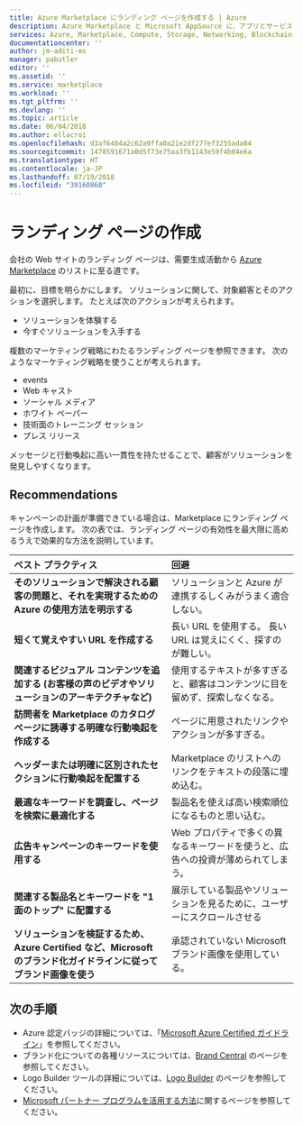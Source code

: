 ```yaml
---
title: Azure Marketplace にランディング ページを作成する | Azure
description: Azure Marketplace と Microsoft AppSource に、アプリとサービスの公開元のランディング ページを作成する方法について説明します。
services: Azure, Marketplace, Compute, Storage, Networking, Blockchain, Security
documentationcenter: ''
author: jm-aditi-ms
manager: pabutler
editor: ''
ms.assetid: ''
ms.service: marketplace
ms.workload: ''
ms.tgt_pltfrm: ''
ms.devlang: ''
ms.topic: article
ms.date: 06/04/2018
ms.author: ellacroi
ms.openlocfilehash: d3af6484a2c62a0ffa0a21e2df277ef3255ada84
ms.sourcegitcommit: 1478591671a0d5f73e75aa3fb1143e59f4b04e6a
ms.translationtype: HT
ms.contentlocale: ja-JP
ms.lasthandoff: 07/19/2018
ms.locfileid: "39160860"
---
```

# <a name="build-your-landing-page"></a>ランディング ページの作成

会社の Web サイトのランディング ページは、需要生成活動から [Azure Marketplace](https://azuremarketplace.microsoft.com) のリストに至る道です。

最初に、目標を明らかにします。 ソリューションに関して、対象顧客とそのアクションを選択します。 たとえば次のアクションが考えられます。
*   ソリューションを体験する
*   今すぐソリューションを入手する

複数のマーケティング戦略にわたるランディング ページを参照できます。 次のようなマーケティング戦略を使うことが考えられます。 
*   events
*   Web キャスト
*   ソーシャル メディア
*   ホワイト ペーパー
*   技術面のトレーニング セッション
*   プレス リリース

メッセージと行動喚起に高い一貫性を持たせることで、顧客がソリューションを発見しやすくなります。

## <a name="recommendations"></a>Recommendations

キャンペーンの計画が準備できている場合は、Marketplace にランディング ページを作成します。 次の表では、ランディング ページの有効性を最大限に高めるうえで効果的な方法を説明しています。 

| ベスト プラクティス | 回避 |
|:--- |:--- |
| **そのソリューションで解決される顧客の問題と、それを実現するための Azure の使用方法を明示する** | ソリューションと Azure が連携するしくみがうまく適合しない。 |
| **短くて覚えやすい URL を作成する** | 長い URL を使用する。 長い URL は覚えにくく、探すのが難しい。 |
| **関連するビジュアル コンテンツを追加する (お客様の声のビデオやソリューションのアーキテクチャなど)** | 使用するテキストが多すぎると、顧客はコンテンツに目を留めず、探索しなくなる。|
| **訪問者を Marketplace のカタログ ページに誘導する明確な行動喚起を作成する** | ページに用意されたリンクやアクションが多すぎる。 |
| **ヘッダーまたは明確に区別されたセクションに行動喚起を配置する** | Marketplace のリストへのリンクをテキストの段落に埋め込む。 |
| **最適なキーワードを調査し、ページを検索に最適化する** | 製品名を使えば高い検索順位になるものと思い込む。 |
| **広告キャンペーンのキーワードを使用する** | Web プロパティで多くの異なるキーワードを使うと、広告への投資が薄められてしまう。 |
| **関連する製品名とキーワードを "1 面のトップ" に配置する** | 展示している製品やソリューションを見るために、ユーザーにスクロールさせる |
| **ソリューションを検証するため、Azure Certified など、Microsoft のブランド化ガイドラインに従ってブランド画像を使う** | 承認されていない Microsoft ブランド画像を使用している。 |

## <a name="next-steps"></a>次の手順

*   Azure 認定バッジの詳細については、「[Microsoft Azure Certified ガイドライン](https://azure.microsoft.com/support/legal/marketplace/certified-guidelines)」を参照してください。
*   ブランド化についての各種リソースについては、[Brand Central](https://microsoft.sharepoint.com/teams/brandcentral) のページを参照してください。
*   Logo Builder ツールの詳細については、[Logo Builder](https://logobuilder.partner.microsoft.com) のページを参照してください。
*   [Microsoft パートナー プログラムを活用する方法](https://partner.microsoft.com/membership/how-it-works)に関するページを参照してください。
